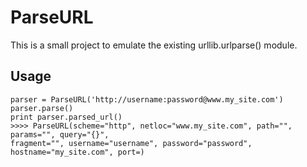 # ParseURL
This is a small project to emulate the existing urllib.urlparse() module.

## Usage

    parser = ParseURL('http://username:password@www.my_site.com')
    parser.parse()
    print parser.parsed_url()
    >>>> ParseURL(scheme="http", netloc="www.my_site.com", path="", params="", query="{}",
    fragment="", username="username", password="password", hostname="my_site.com", port=)
